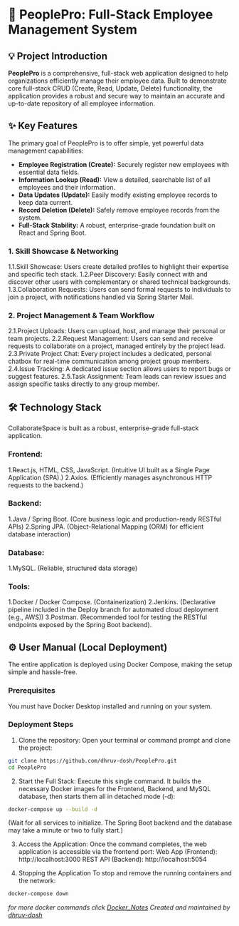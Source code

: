 # 👥 PeoplePro: Full-Stack Employee Management System

## 💡 Project Introduction

**PeoplePro** is a comprehensive, full-stack web application designed to help organizations efficiently manage their employee data. Built to demonstrate core full-stack CRUD (Create, Read, Update, Delete) functionality, the application provides a robust and secure way to maintain an accurate and up-to-date repository of all employee information.

## ✨ Key Features

The primary goal of PeoplePro is to offer simple, yet powerful data management capabilities:

  * **Employee Registration (Create):** Securely register new employees with essential data fields.
  * **Information Lookup (Read):** View a detailed, searchable list of all employees and their information.
  * **Data Updates (Update):** Easily modify existing employee records to keep data current.
  * **Record Deletion (Delete):** Safely remove employee records from the system.
  * **Full-Stack Stability:** A robust, enterprise-grade foundation built on React and Spring Boot.

### 1. Skill Showcase & Networking
1.1.Skill Showcase: Users create detailed profiles to highlight their expertise and specific tech stack.
1.2.Peer Discovery: Easily connect with and discover other users with complementary or shared technical backgrounds.
1.3.Collaboration Requests: Users can send formal requests to individuals to join a project, with notifications handled via Spring Starter Mail.

### 2. Project Management & Team Workflow
2.1.Project Uploads: Users can upload, host, and manage their personal or team projects.
2.2.Request Management: Users can send and receive requests to collaborate on a project, managed entirely by the project lead.
2.3.Private Project Chat: Every project includes a dedicated, personal chatbox for real-time communication among project group members.
2.4.Issue Tracking: A dedicated issue section allows users to report bugs or suggest features.
2.5.Task Assignment: Team leads can review issues and assign specific tasks directly to any group member.

## 🛠️ Technology Stack
CollaborateSpace is built as a robust, enterprise-grade full-stack application.

### Frontend:
1.React.js, HTML, CSS, JavaScript. (Intuitive UI built as a Single Page Application (SPA).)
2.Axios. (Efficiently manages asynchronous HTTP requests to the backend.)

### Backend: 
1.Java / Spring Boot. (Core business logic and production-ready RESTful APIs)
2.Spring JPA. (Object-Relational Mapping (ORM) for efficient database interaction)

### Database:
1.MySQL. (Reliable, structured data storage)

### Tools:
1.Docker / Docker Compose. (Containerization)
2.Jenkins. (Declarative pipeline included in the Deploy branch for automated cloud deployment (e.g., AWS))
3.Postman. (Recommended tool for testing the RESTful endpoints exposed by the Spring Boot backend).

## ⚙️ User Manual (Local Deployment)
The entire application is deployed using Docker Compose, making the setup simple and hassle-free.

### Prerequisites
You must have Docker Desktop installed and running on your system.

### Deployment Steps

1. Clone the repository: Open your terminal or command prompt and clone the project:
```bash
git clone https://github.com/dhruv-dosh/PeoplePro.git
cd PeoplePro
```
2. Start the Full Stack: Execute this single command. 
It builds the necessary Docker images for the Frontend, Backend, and MySQL database, then starts them all in detached mode (-d):
```bash
docker-compose up --build -d
```
(Wait for all services to initialize. The Spring Boot backend and the database may take a minute or two to fully start.)

3. Access the Application: Once the command completes, the web application is accessible via the frontend port:
Web App (Frontend): http://localhost:3000
REST API (Backend): http://localhost:5054

4. Stopping the Application
To stop and remove the running containers and the network:

```bash
docker-compose down
```
 *for more docker commands click [Docker_Notes](https://github.com/dhruv-dosh/Docker)*
 *Created and maintained by [dhruv-dosh](https://github.com/dhruv-dosh)*
